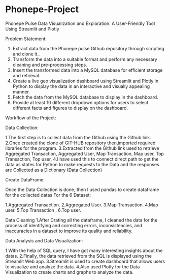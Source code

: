 # Phonepe-Project

Phonepe Pulse Data Visualization and Exploration: A User-Friendly Tool Using Streamlit and Plotly

Problem Statement:
1. Extract data from the Phonepe pulse Github repository through scripting and
clone it..
2. Transform the data into a suitable format and perform any necessary cleaning
and pre-processing steps.
3. Insert the transformed data into a MySQL database for efficient storage and
retrieval.
4. Create a live geo visualization dashboard using Streamlit and Plotly in Python
to display the data in an interactive and visually appealing manner.
5. Fetch the data from the MySQL database to display in the dashboard.
6. Provide at least 10 different dropdown options for users to select different
facts and figures to display on the dashboard.


Workflow of the Project:

Data Collection:

1.The first step is to collect data from the Github using the Github link. 
2.Once created the clone of GIT-HUB repository then,imported required libraries for the program.
3.Extracted from the Github link used to retrieve Aggregated Transaction, Aggregated User, Map Transaction, Map user, Top Transaction, Top user. 
4.I have used this to connect direct path to get the data as states for Python to make requests
to the Data and the responses are Collected as a Dictionary (Data Collection)

Create DataFrame:

Once the Data Collection is done, then I used pandas to create dataframe for the collected datas
For the 6 Dataset:

1.Aggregated Transaction.
2.Aggregated User.
3.Map Transaction.
4.Map user.
5.Top Transaction .
6.Top user.

Data Cleaning
1.After Crating all the dataframe, I cleaned the data for the process of identifying and correcting errors, inconsistencies,
and inaccuracies in a dataset to improve its quality and reliability. 

Data Analysis and Data Visualization:

1.With the help of SQL query, I have got many interesting insights about the datas.
2.Finally, the data retrieved from the SQL is displayed using the Streamlit Web app. 
3.Streamlit is used to create dashboard that allows users to visualize and analyze the data.
4.Also used Plotly for the Data Visualization to create charts and graphs to analyze the data.
